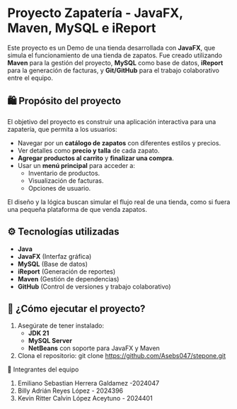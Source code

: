 # Proyecto Zapatería - JavaFX, Maven, MySQL e iReport

Este proyecto es un Demo de una tienda desarrollada con **JavaFX**, 
que simula el funcionamiento de una tienda de zapatos. Fue creado utilizando 
**Maven** para la gestión del proyecto, **MySQL** como base de datos, **iReport** 
para la generación de facturas, y **Git/GitHub** para el trabajo colaborativo entre el equipo.

## 🛍️ Propósito del proyecto

El objetivo del proyecto es construir una aplicación interactiva para una zapatería, 
que permita a los usuarios:

- Navegar por un **catálogo de zapatos** con diferentes estilos y precios.
- Ver detalles como **precio y talla** de cada zapato.
- **Agregar productos al carrito** y **finalizar una compra**.
- Usar un **menú principal** para acceder a:
  - Inventario de productos.
  - Visualización de facturas.
  - Opciones de usuario.

El diseño y la lógica buscan simular el flujo real de una tienda, como si fuera 
una pequeña plataforma de que venda zapatos.

## ⚙️ Tecnologías utilizadas

- **Java**
- **JavaFX** (Interfaz gráfica)
- **MySQL** (Base de datos)
- **iReport** (Generación de reportes)
- **Maven** (Gestión de dependencias)
- **GitHub** (Control de versiones y trabajo colaborativo)

## 🚀 ¿Cómo ejecutar el proyecto?

1. Asegúrate de tener instalado:
   - **JDK 21**
   - **MySQL Server**
   - **NetBeans** con soporte para JavaFX y Maven
2. Clona el repositorio:
   git clone https://github.com/Asebs047/stepone.git

👥 Integrantes del equipo
1. Emiliano Sebastian Herrera Galdamez -2024047
2. Billy Adrián Reyes López - 2024396
3. Kevin Ritter Calvin López Aceytuno - 2024401

